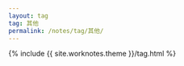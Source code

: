 ```yaml
---
layout: tag
tag: 其他
permalink: /notes/tag/其他/
---
```

{% include {{ site.worknotes.theme }}/tag.html %}